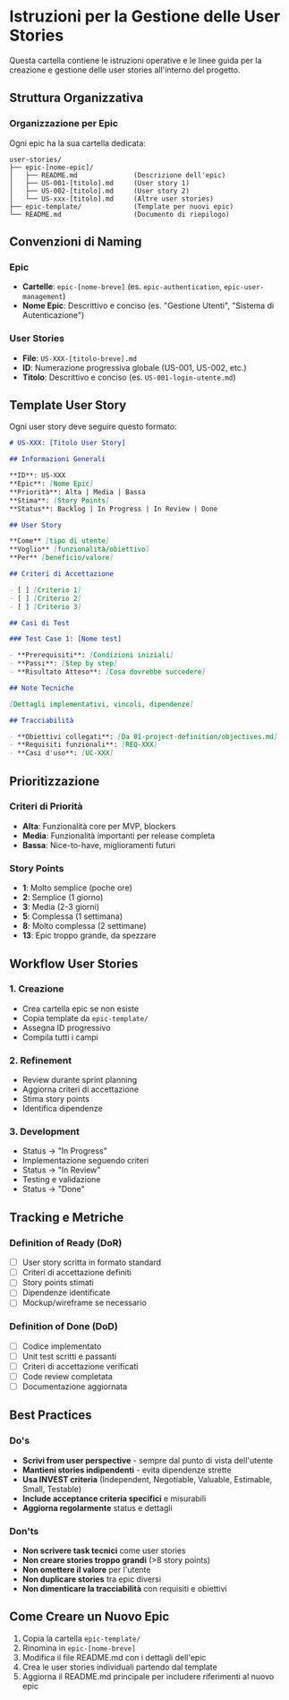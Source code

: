 # Istruzioni per la Gestione delle User Stories

Questa cartella contiene le istruzioni operative e le linee guida per la creazione e gestione delle user stories all'interno del progetto.

## Struttura Organizzativa

### Organizzazione per Epic

Ogni epic ha la sua cartella dedicata:
```
user-stories/
├── epic-[nome-epic]/
│   ├── README.md              (Descrizione dell'epic)
│   ├── US-001-[titolo].md     (User story 1)
│   ├── US-002-[titolo].md     (User story 2)
│   └── US-xxx-[titolo].md     (Altre user stories)
├── epic-template/             (Template per nuovi epic)
└── README.md                  (Documento di riepilogo)
```

## Convenzioni di Naming

### Epic

- **Cartelle**: `epic-[nome-breve]` (es. `epic-authentication`, `epic-user-management`)
- **Nome Epic**: Descrittivo e conciso (es. "Gestione Utenti", "Sistema di Autenticazione")

### User Stories

- **File**: `US-XXX-[titolo-breve].md`
- **ID**: Numerazione progressiva globale (US-001, US-002, etc.)
- **Titolo**: Descrittivo e conciso (es. `US-001-login-utente.md`)

## Template User Story

Ogni user story deve seguire questo formato:

```markdown
# US-XXX: [Titolo User Story]

## Informazioni Generali

**ID**: US-XXX
**Epic**: [Nome Epic]
**Priorità**: Alta | Media | Bassa
**Stima**: [Story Points]
**Status**: Backlog | In Progress | In Review | Done

## User Story

**Come** [tipo di utente]  
**Voglio** [funzionalità/obiettivo]  
**Per** [beneficio/valore]

## Criteri di Accettazione

- [ ] [Criterio 1]
- [ ] [Criterio 2]
- [ ] [Criterio 3]

## Casi di Test

### Test Case 1: [Nome test]

- **Prerequisiti**: [Condizioni iniziali]
- **Passi**: [Step by step]
- **Risultato Atteso**: [Cosa dovrebbe succedere]

## Note Tecniche

[Dettagli implementativi, vincoli, dipendenze]

## Tracciabilità

- **Obiettivi collegati**: [Da 01-project-definition/objectives.md]
- **Requisiti funzionali**: [REQ-XXX]
- **Casi d'uso**: [UC-XXX]
```

## Prioritizzazione

### Criteri di Priorità

- **Alta**: Funzionalità core per MVP, blockers
- **Media**: Funzionalità importanti per release completa
- **Bassa**: Nice-to-have, miglioramenti futuri

### Story Points

- **1**: Molto semplice (poche ore)
- **2**: Semplice (1 giorno)
- **3**: Media (2-3 giorni)
- **5**: Complessa (1 settimana)
- **8**: Molto complessa (2 settimane)
- **13**: Epic troppo grande, da spezzare

## Workflow User Stories

### 1. Creazione

- Crea cartella epic se non esiste
- Copia template da `epic-template/`
- Assegna ID progressivo
- Compila tutti i campi

### 2. Refinement

- Review durante sprint planning
- Aggiorna criteri di accettazione
- Stima story points
- Identifica dipendenze

### 3. Development

- Status → "In Progress"
- Implementazione seguendo criteri
- Status → "In Review"
- Testing e validazione
- Status → "Done"

## Tracking e Metriche

### Definition of Ready (DoR)

- [ ] User story scritta in formato standard
- [ ] Criteri di accettazione definiti
- [ ] Story points stimati
- [ ] Dipendenze identificate
- [ ] Mockup/wireframe se necessario

### Definition of Done (DoD)

- [ ] Codice implementato
- [ ] Unit test scritti e passanti
- [ ] Criteri di accettazione verificati
- [ ] Code review completata
- [ ] Documentazione aggiornata

## Best Practices

### Do's

- **Scrivi from user perspective** - sempre dal punto di vista dell'utente
- **Mantieni stories indipendenti** - evita dipendenze strette
- **Usa INVEST criteria** (Independent, Negotiable, Valuable, Estimable, Small, Testable)
- **Include acceptance criteria specifici** e misurabili
- **Aggiorna regolarmente** status e dettagli

### Don'ts

- **Non scrivere task tecnici** come user stories
- **Non creare stories troppo grandi** (>8 story points)
- **Non omettere il valore** per l'utente
- **Non duplicare stories** tra epic diversi
- **Non dimenticare la tracciabilità** con requisiti e obiettivi

## Come Creare un Nuovo Epic

1. Copia la cartella `epic-template/`
2. Rinomina in `epic-[nome-breve]`
3. Modifica il file README.md con i dettagli dell'epic
4. Crea le user stories individuali partendo dal template
5. Aggiorna il README.md principale per includere riferimenti al nuovo epic

